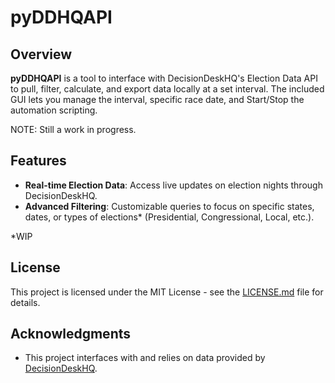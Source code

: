 # pyDDHQAPI

## Overview

**pyDDHQAPI** is a tool to interface with DecisionDeskHQ's Election Data API to pull, filter, calculate, and export data locally at a set interval. The included GUI lets you manage the interval, specific race date, and Start/Stop the automation scripting.

NOTE: Still a work in progress.


## Features

- **Real-time Election Data**: Access live updates on election nights through DecisionDeskHQ.
- **Advanced Filtering**: Customizable queries to focus on specific states, dates, or types of elections* (Presidential, Congressional, Local, etc.).

*WIP


## License

This project is licensed under the MIT License - see the [LICENSE.md](LICENSE.md) file for details.


## Acknowledgments

- This project interfaces with and relies on data provided by [DecisionDeskHQ](https://www.decisiondeskhq.com).
